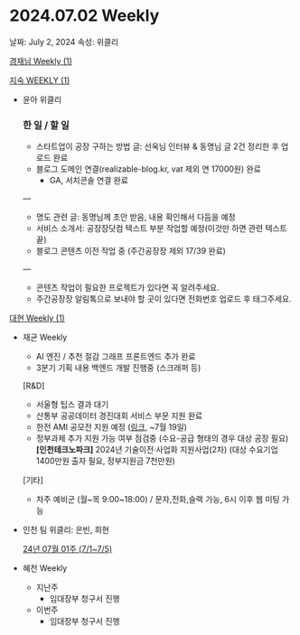 # 2024.07.02 Weekly

날짜: July 2, 2024
속성: 위클리

[경재님 Weekly (1)](%E1%84%80%E1%85%A7%E1%86%BC%E1%84%8C%E1%85%A2%E1%84%82%E1%85%B5%E1%86%B7%20Weekly%20(1)%20157e98ce7f71803cab7ec032c4ba8caf.md)

[지숙 WEEKLY (1)](%E1%84%8C%E1%85%B5%E1%84%89%E1%85%AE%E1%86%A8%20WEEKLY%20(1)%20157e98ce7f71802b96c3f78631f168b2.md)

- 윤아 위클리
    
    ### 한 일 / 할 일
    
    - 스타트업이 공장 구하는 방법 글: 선옥님 인터뷰 & 동명님 글 2건 정리한 후 업로드 완료
    - 블로그 도메인 연결(realizable-blog.kr, vat 제외 연 17000원) 완료
        - GA, 서치콘솔 연결 완료
    
    —
    
    - 명도 관련 글: 동명님께 초안 받음, 내용 확인해서 다듬을 예정
    - 서비스 소개서: 공장장닷컴 텍스트 부분 작업할 예정(이것만 하면 관련 텍스트 끝)
    - 블로그 콘텐츠 이전 작업 중 (주간공장장 제외 17/39 완료)
    
    —
    
    - 콘텐츠 작업이 필요한 프로젝트가 있다면 꼭 알려주세요.
    - 주간공장장 알림톡으로 보내야 할 곳이 있다면 전화번호 업로드 후 태그주세요.

[대현 Weekly (1)](%E1%84%83%E1%85%A2%E1%84%92%E1%85%A7%E1%86%AB%20Weekly%20(1)%20157e98ce7f71804a8c3efc9a5097e93d.md)

- 재균 Weekly
    - AI 엔진 / 추천 절감 그래프 프론트엔드 추가 완료
    - 3분기 기획 내용 백엔드 개발 진행중 (스크래퍼 등)
    
    [R&D]
    
    - 서울형 팁스 결과 대기
    - 산통부 공공데이터 경진대회 서비스 부문 지원 완료
    - 한전 AMI 공모전 지원 예정 ([링크](https://home.kepco.co.kr/kepco/CW/ntcob/ntcobView.do?pageIndex=1&boardSeq=21067044&boardCd=BRD_000605&menuCd=&parnScrpSeq=0&tempRnum=1&categoryCdGroup=&searchCondition=total&searchKeyword=), ~7월 19일)
    - 정부과제 추가 지원 가능 여부 점검중 (수요-공급 형태의 경우 대상 공장 필요)
    **[인천테크노파크]**
    2024년 기술이전·사업화 지원사업(2차)
    (대상 수요기업 1400만원 출자 필요, 정부지원금 7천만원)
    
    [기타]
    
    - 차주 예비군 (월~목 9:00~18:00) / 문자,전화,슬랙 가능, 6시 이후 웹 미팅 가능
- 인천 팀 위클리: 은빈, 희현
    
    [24년 07월 01주 (7/1~7/5)](https://www.notion.so/24-07-01-7-1-7-5-b93f4c2f2a0c47248a72dd5d9f04d3d5?pvs=21) 
    
- 혜천 Weekly
    - 지난주
        - 임대장부 청구서 진행
    - 이번주
        - 임대장부 청구서 진행